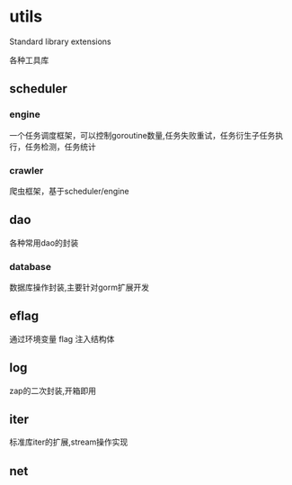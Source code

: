 # utils
Standard library extensions

各种工具库

## scheduler
### engine
一个任务调度框架，可以控制goroutine数量,任务失败重试，任务衍生子任务执行，任务检测，任务统计
### crawler
爬虫框架，基于scheduler/engine

## dao
各种常用dao的封装
### database
数据库操作封装,主要针对gorm扩展开发
## eflag
通过环境变量 flag 注入结构体
## log
zap的二次封装,开箱即用
## iter
标准库iter的扩展,stream操作实现
## net
